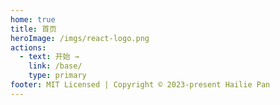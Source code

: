 ```yaml
---
home: true
title: 首页
heroImage: /imgs/react-logo.png
actions:
  - text: 开始 →
    link: /base/
    type: primary
footer: MIT Licensed | Copyright © 2023-present Hailie Pan
---
```

